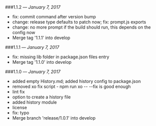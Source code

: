 ###1.1.2 — *January 7, 2017*

  * fix: commit command after version bump
  * change: release type defaults to patch now; fix: prompt.js exports
  * change: no more prompt if the build should run, this depends on the config now
  * Merge tag '1.1.1' into develop

###1.1.1 — *January 7, 2017*

  * fix: missing lib folder in package.json files entry
  * Merge tag '1.1.0' into develop

###1.1.0 — *January 7, 2017*

  * added empty History.md; added history config to package.json
  * removed xo fix script - npm run xo -- --fix is good enough
  * lint fix
  * option to create a history file
  * added history module
  * license
  * fix: typo
  * Merge branch 'release/1.0.1' into develop
